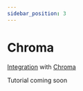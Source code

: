 ```yaml
---
sidebar_position: 3
---
```


# Chroma

[Integration](https://github.com/langchain4j/langchain4j-examples/blob/main/chroma-example/src/main/java/ChromaEmbeddingStoreExample.java)
with [Chroma](https://www.trychroma.com/)

Tutorial coming soon